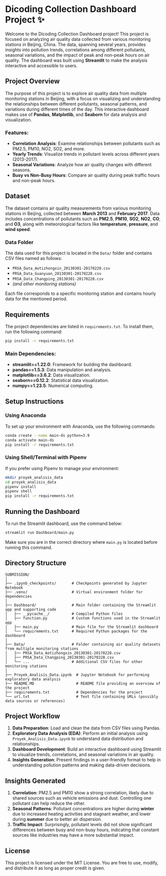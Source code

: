 # Dicoding Collection Dashboard Project ✨

Welcome to the Dicoding Collection Dashboard project! This project is focused on analyzing air quality data collected from various monitoring stations in Beijing, China. The data, spanning several years, provides insights into pollution trends, correlations among different pollutants, seasonal variations, and the impact of peak and non-peak hours on air quality. The dashboard was built using **Streamlit** to make the analysis interactive and accessible to users.

## Project Overview

The purpose of this project is to explore air quality data from multiple monitoring stations in Beijing, with a focus on visualizing and understanding the relationships between different pollutants, seasonal patterns, and variations during different times of the day. This interactive dashboard makes use of **Pandas**, **Matplotlib**, and **Seaborn** for data analysis and visualization.

### Features:

- **Correlation Analysis**: Examine relationships between pollutants such as PM2.5, PM10, NO2, SO2, and more.
- **Yearly Trends**: Visualize trends in pollutant levels across different years (2013-2017).
- **Seasonal Variations**: Analyze how air quality changes with different seasons.
- **Busy vs Non-Busy Hours**: Compare air quality during peak traffic hours and non-peak hours.

## Dataset

The dataset contains air quality measurements from various monitoring stations in Beijing, collected between **March 2013** and **February 2017**. Data includes concentrations of pollutants such as **PM2.5**, **PM10**, **SO2**, **NO2**, **CO**, and **O3**, along with meteorological factors like **temperature**, **pressure**, and **wind speed**.

### Data Folder

The data used for this project is located in the `Data/` folder and contains CSV files named as follows:

- `PRSA_Data_Aotizhongxin_20130301-20170228.csv`
- `PRSA_Data_Guanyuan_20130301-20170228.csv`
- `PRSA_Data_Changping_20130301-20170228.csv`
- _(and other monitoring stations)_

Each file corresponds to a specific monitoring station and contains hourly data for the mentioned period.

## Requirements

The project dependencies are listed in `requirements.txt`. To install them, run the following command:

```sh
pip install -r requirements.txt
```

### Main Dependencies:

- **streamlit==1.22.0**: Framework for building the dashboard.
- **pandas==1.5.3**: Data manipulation and analysis.
- **matplotlib==3.6.2**: Data visualization.
- **seaborn==0.12.2**: Statistical data visualization.
- **numpy==1.23.5**: Numerical computing.

## Setup Instructions

### Using Anaconda

To set up your environment with Anaconda, use the following commands:

```sh
conda create --name main-ds python=3.9
conda activate main-ds
pip install -r requirements.txt
```

### Using Shell/Terminal with Pipenv

If you prefer using Pipenv to manage your environment:

```sh
mkdir proyek_analisis_data
cd proyek_analisis_data
pipenv install
pipenv shell
pip install -r requirements.txt
```

## Running the Dashboard

To run the Streamlit dashboard, use the command below:

```sh
streamlit run Dashboard/main.py
```

Make sure you are in the correct directory where `main.py` is located before running this command.

## Directory Structure

```
SUBMISSION/
│
├── .ipynb_checkpoints/       # Checkpoints generated by Jupyter Notebook
├── .venv/                    # Virtual environment folder for dependencies
│
├── Dashboard/                # Main folder containing the Streamlit app and supporting code
│   ├── __pycache__/          # Compiled Python files
│   ├── function.py           # Custom functions used in the Streamlit app
│   ├── main.py               # Main file for the Streamlit dashboard
│   └── requirements.txt      # Required Python packages for the dashboard
│
├── Data/                     # Folder containing air quality datasets from multiple monitoring stations
│   ├── PRSA_Data_Aotizhongxin_20130301-20170228.csv
│   ├── PRSA_Data_Changping_20130301-20170228.csv
│   └── ...                   # Additional CSV files for other monitoring stations
│
├── Proyek_Analisis_Data.ipynb  # Jupyter Notebook for performing exploratory data analysis
├── README.MD                   # README file providing an overview of the project
├── requirements.txt            # Dependencies for the project
└── url.txt                     # Text file containing URLs (possibly data sources or references)
```

## Project Workflow

1. **Data Preparation**: Load and clean the data from CSV files using Pandas.
2. **Exploratory Data Analysis (EDA)**: Perform an initial analysis using `Proyek_Analisis_Data.ipynb` to understand data distribution and relationships.
3. **Dashboard Development**: Build an interactive dashboard using Streamlit to visualize trends, correlations, and seasonal variations in air quality.
4. **Insights Generation**: Present findings in a user-friendly format to help in understanding pollution patterns and making data-driven decisions.

## Insights Generated

1. **Correlation**: PM2.5 and PM10 show a strong correlation, likely due to shared sources such as vehicle emissions and dust. Controlling one pollutant can help reduce the other.
2. **Seasonal Patterns**: Pollutant concentrations are higher during **winter** due to increased heating activities and stagnant weather, and lower during **summer** due to better air dispersion.
3. **Traffic Impact**: Surprisingly, pollutant levels did not show significant differences between busy and non-busy hours, indicating that constant sources like industries may have a more substantial impact.

## License

This project is licensed under the MIT License. You are free to use, modify, and distribute it as long as proper credit is given.


